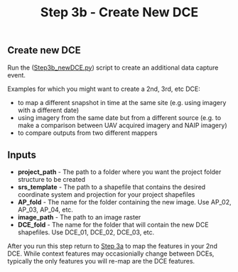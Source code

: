 ﻿---
title: Step 3b - Create New DCE
weight: 3
---

## Create new DCE

Run the ([Step3b_newDCE.py](https://github.com/Riverscapes/inundation/blob/master/STEP3b_newDCE.py)) script to create an additional data capture event. 

Examples for which you might want to create a 2nd, 3rd, etc DCE:
- to map a different snapshot in time at the same site (e.g. using imagery with a different date)
- using imagery from the same date but from a different source (e.g. to make a comparison between UAV acquired imagery and NAIP imagery)
- to compare outputs from two different mappers

## Inputs
- **project_path** - The path to a folder where you want the project folder structure to be created
- **srs_template** - The path to a shapefile that contains the desired coordinate system and projection for your project shapefiles
- **AP_fold** - The name for the folder containing the new image. Use AP_02, AP_03, AP_04, etc.
- **image_path** - The path to an image raster  
- **DCE_fold** - The name for the folder that will contain the new DCE shapefiles. Use DCE_01, DCE_02, DCE_03, etc.

After you run this step return to [Step 3a](http://rim.riverscapes.net/Documentation/tool_users/3-Step3_Mapping/1-Step3a_Mapping.htmlhttp://rim.riverscapes.net/Documentation/tool_users/3-Step3_Mapping/1-Step3a_Mapping.html) to map the features in your 2nd DCE. While context features may occasionially change between DCEs, typically the only features you will re-map are the DCE features.

